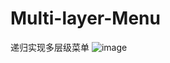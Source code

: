 # Multi-layer-Menu
递归实现多层级菜单
![image](http://github.com/lcx199824/Multi-layer-Menu/raw/master/imgs/menu.png)
